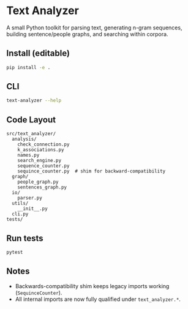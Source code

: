 # Text Analyzer

A small Python toolkit for parsing text, generating n-gram sequences, building sentence/people graphs, and searching within corpora.

## Install (editable)

```bash
pip install -e .
```

## CLI

```bash
text-analyzer --help
```

## Code Layout

```
src/text_analyzer/
  analysis/
    check_connection.py
    k_associations.py
    names.py
    search_engine.py
    sequence_counter.py
    sequince_counter.py  # shim for backward-compatibility
  graph/
    people_graph.py
    sentences_graph.py
  io/
    parser.py
  utils/
    __init__.py
  cli.py
tests/
```

## Run tests

```bash
pytest
```

## Notes
- Backwards-compatibility shim keeps legacy imports working (`SequinceCounter`).
- All internal imports are now fully qualified under `text_analyzer.*`.
```#   t e x t A n l a y z e r  
 